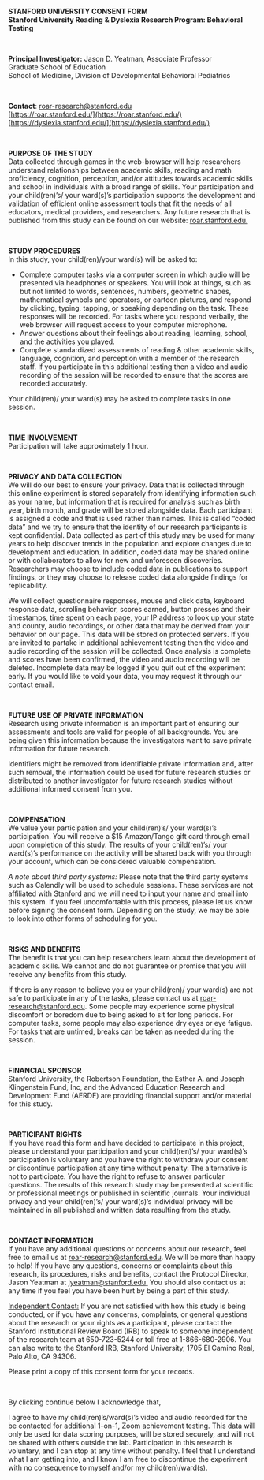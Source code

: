   
**STANFORD UNIVERSITY CONSENT FORM**  
**Stanford University Reading & Dyslexia Research Program: Behavioral Testing**

<br>

**Principal Investigator:** Jason D. Yeatman, Associate Professor  
 Graduate School of Education  
 School of Medicine, Division of Developmental Behavioral Pediatrics
 
 <br>

**Contact**: 	[roar-research@stanford.edu](mailto:roar-research@stanford.edu)  
		[https://roar.stanford.edu/](https://roar.stanford.edu/)  
		[https://dyslexia.stanford.edu/](https://dyslexia.stanford.edu/) 
		
<br>

**PURPOSE OF THE STUDY**  
Data collected through games in the web-browser will help researchers understand relationships between academic skills, reading and math proficiency, cognition, perception, and/or attitudes towards academic skills and school in individuals with a broad range of skills. Your participation and your child(ren)’s/ your ward(s)’s participation supports the development and validation of efficient online assessment tools that fit the needs of all educators, medical providers, and researchers. Any future research that is published from this study can be found on our website: [roar.stanford.edu.](https://roar.stanford.edu/)  

<br>

**STUDY PROCEDURES**  
In this study, your child(ren)/your ward(s) will be asked to:

* Complete computer tasks via a computer screen in which audio will be presented via headphones or speakers. You will look at things, such as but not limited to words, sentences, numbers, geometric shapes, mathematical symbols and operators, or cartoon pictures, and respond by clicking, typing, tapping, or speaking depending on the task. These responses will be recorded. For tasks where you respond verbally, the web browser will request access to your computer microphone.
* Answer questions about their feelings about reading, learning, school, and the activities you played. 
* Complete standardized assessments of reading & other academic skills, language, cognition, and perception with a member of the research staff. If you participate in this additional testing then a video and audio recording of the session will be recorded to ensure that the scores are recorded accurately.

Your child(ren)/ your ward(s) may be asked to complete tasks in one session.

<br>		

**TIME INVOLVEMENT**  
Participation will take approximately 1 hour. 

<br>

**PRIVACY AND DATA COLLECTION**  
We will do our best to ensure your privacy. Data that is collected through this online experiment is stored separately from identifying information such as your name, but information that is required for analysis such as birth year, birth month, and grade will be stored alongside data. Each participant is assigned a code and that is used rather than names. This is called “coded data” and we try to ensure that the identity of our research participants is kept confidential. Data collected as part of this study may be used for many years to help discover trends in the population and explore changes due to development and education. In addition, coded data may be shared online or with collaborators to allow for new and unforeseen discoveries. Researchers may choose to include coded data in publications to support findings, or they may choose to release coded data alongside findings for replicability.

We will collect questionnaire responses, mouse and click data, keyboard response data, scrolling behavior, scores earned, button presses and their timestamps, time spent on each page, your IP address to look up your state and county, audio recordings, or other data that may be derived from your behavior on our page. This data will be stored on protected servers. If you are invited to partake in additional achievement testing then the video and audio recording of the session will be collected. Once analysis is complete and scores have been confirmed, the video and audio recording will be deleted. Incomplete data may be logged if you quit out of the experiment early. If you would like to void your data, you may request it through our contact email. 

<br>

**FUTURE USE OF PRIVATE INFORMATION**  
Research using private information is an important part of ensuring our assessments and tools are valid for people of all backgrounds. You are being given this information because the investigators want to save private information for future research.   

Identifiers might be removed from identifiable private information and, after such removal, the information could be used for future research studies or distributed to another investigator for future research studies without additional informed consent from you. 

<br>

**COMPENSATION**  
We value your participation and your child(ren)’s/ your ward(s)’s participation. You will receive a \$15 Amazon/Tango gift card through email upon completion of this study. The results of your child(ren)’s/ your ward(s)’s performance on the activity will be shared back with you through your account, which can be considered valuable compensation.

*A note about third party systems:* Please note that the third party systems such as Calendly will be used to schedule sessions. These services are not affiliated with Stanford and we will need to input your name and email into this system. If you feel uncomfortable with this process, please let us know before signing the consent form. Depending on the study, we may be able to look into other forms of scheduling for you. 

<br>

**RISKS AND BENEFITS**  
The benefit is that you can help researchers learn about the development of academic skills. We cannot and do not guarantee or promise that you will receive any benefits from this study.

If there is any reason to believe you or your child(ren)/ your ward(s) are not safe to participate in any of the tasks, please contact us at [roar-research@stanford.edu](mailto:roar-research@stanford.edu). Some people may experience some physical discomfort or boredom due to being asked to sit for long periods. For computer tasks, some people may also experience dry eyes or eye fatigue. For tasks that are untimed, breaks can be taken as needed during the session.

<br>

**FINANCIAL SPONSOR**  
Stanford University, the Robertson Foundation, the Esther A. and Joseph Klingenstein Fund, Inc, and the Advanced Education Research and Development Fund (AERDF) are providing financial support and/or material for this study.

<br>

**PARTICIPANT RIGHTS**  
If you have read this form and have decided to participate in this project, please understand your participation and your child(ren)’s/ your ward(s)’s participation is voluntary and you have the right to withdraw your consent or discontinue participation at any time without penalty.  The alternative is not to participate. You have the right to refuse to answer particular questions. The results of this research study may be presented at scientific or professional meetings or published in scientific journals. Your individual privacy and your child(ren)’s/ your ward(s)’s individual privacy will be maintained in all published and written data resulting from the study.

<br>

**CONTACT INFORMATION**  
If you have any additional questions or concerns about our research, feel free to email us at [roar-research@stanford.edu](mailto:roar-research@stanford.edu). We will be more than happy to help\! If you have any questions, concerns or complaints about this research, its procedures, risks and benefits, contact the Protocol Director, Jason Yeatman at [jyeatman@stanford.edu.](mailto:jyeatman@stanford.edu) You should also contact us at any time if you feel you have been hurt by being a part of this study.

<u>Independent Contact:</u>  If you are not satisfied with how this study is being conducted, or if you have any concerns, complaints, or general questions about the research or your rights as a participant, please contact the Stanford Institutional Review Board (IRB) to speak to someone independent of the research team at 650-723-5244 or toll free at 1-866-680-2906.  You can also write to the Stanford IRB, Stanford University, 1705 El Camino Real, Palo Alto, CA 94306. 

Please print a copy of this consent form for your records.  

<br>

By clicking continue below I acknowledge that, 

I agree to have my child(ren)’s/ward(s)’s video and audio recorded for the be contacted for additional 1-on-1, Zoom achievement testing. This data will only be used for data scoring purposes, will be stored securely, and will not be shared with others outside the lab. Participation in this research is voluntary, and I can stop at any time without penalty. I feel that I understand what I am getting into, and I know I am free to discontinue the experiment with no consequence to myself and/or my child(ren)/ward(s).

